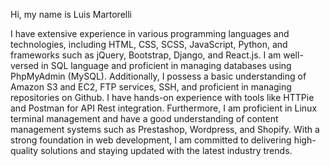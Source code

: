 Hi, my name is Luis Martorelli

I have extensive experience in various programming languages and technologies, including HTML, CSS, SCSS, JavaScript, Python, and frameworks such as jQuery, Bootstrap, Django, and React.js. I am well-versed in SQL language and proficient in managing databases using PhpMyAdmin (MySQL). Additionally, I possess a basic understanding of Amazon S3 and EC2, FTP services, SSH, and proficient in managing repositories on Github. I have hands-on experience with tools like HTTPie and Postman for API Rest integration. Furthermore, I am proficient in Linux terminal management and have a good understanding of content management systems such as Prestashop, Wordpress, and Shopify. With a strong foundation in web development, I am committed to delivering high-quality solutions and staying updated with the latest industry trends.
